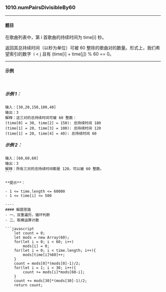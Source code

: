 ### 1010.numPairsDivisibleBy60
----
#### 题目
在歌曲列表中，第 i 首歌曲的持续时间为 time[i] 秒。

返回其总持续时间（以秒为单位）可被 60 整除的歌曲对的数量。形式上，我们希望索引的数字  i < j 且有 (time[i] + time[j]) % 60 == 0。

----
#### 示例
 
##### 示例 1：

```
输入：[30,20,150,100,40]
输出：3
解释：这三对的总持续时间可被 60 整数：
(time[0] = 30, time[2] = 150): 总持续时间 180
(time[1] = 20, time[3] = 100): 总持续时间 120
(time[1] = 20, time[4] = 40): 总持续时间 60
```

##### 示例 2：

```
输入：[60,60,60]
输出：3
解释：所有三对的总持续时间都是 120，可以被 60 整数。
``` 

**提示**：

- 1 <= time.length <= 60000
- 1 <= time[i] <= 500

----
#### 解题思路
- 一、双重遍历，循环判断
- 二、取模运算计数

```javascript
    let count = 0;
    let mods = new Array(60);
    for(let i = 0; i < 60; i++)
        mods[i] = 0;
    for(let i = 0; i < time.length; i++){
        mods[time[i]%60]++;
    }
    count = mods[0]*(mods[0]-1)/2;
    for(let i = 1; i < 30; i++){
        count += mods[i]*mods[60-i];
    }
    count += mods[30]*(mods[30]-1)/2;
    return count;
```